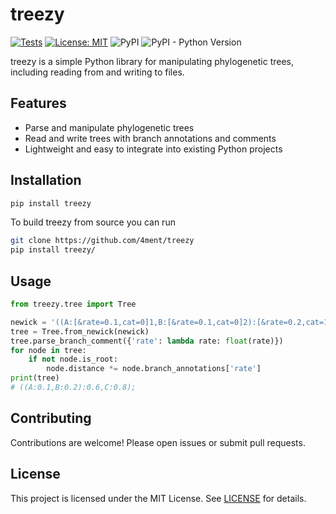 # treezy

[![Tests](https://github.com/4ment/treezy/actions/workflows/test.yml/badge.svg)](https://github.com/4ment/treezy/actions/workflows/test.yml)
[![License: MIT](https://img.shields.io/badge/license-MIT-blue.svg)](LICENSE)
![PyPI](https://img.shields.io/pypi/v/treezy)
![PyPI - Python Version](https://img.shields.io/pypi/pyversions/treezy)

treezy is a simple Python library for manipulating phylogenetic trees, including reading from and writing to files.

## Features

- Parse and manipulate phylogenetic trees
- Read and write trees with branch annotations and comments
- Lightweight and easy to integrate into existing Python projects

## Installation

```bash
pip install treezy
```

To build treezy from source you can run
```bash
git clone https://github.com/4ment/treezy
pip install treezy/
```

## Usage

```python
from treezy.tree import Tree

newick = '((A:[&rate=0.1,cat=0]1,B:[&rate=0.1,cat=0]2):[&rate=0.2,cat=1]3,C:[&rate=0.2,cat=1]4);'
tree = Tree.from_newick(newick)
tree.parse_branch_comment({'rate': lambda rate: float(rate)})
for node in tree:
    if not node.is_root:
        node.distance *= node.branch_annotations['rate']
print(tree)
# ((A:0.1,B:0.2):0.6,C:0.8);
```

## Contributing

Contributions are welcome! Please open issues or submit pull requests.

## License

This project is licensed under the MIT License. See [LICENSE](LICENSE) for details.
